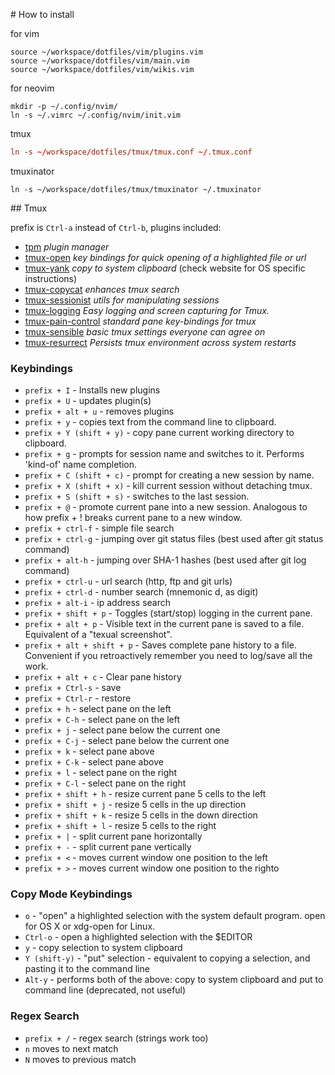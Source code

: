 # How to install

for vim

```.vimrc
source ~/workspace/dotfiles/vim/plugins.vim
source ~/workspace/dotfiles/vim/main.vim
source ~/workspace/dotfiles/vim/wikis.vim
```

for neovim

```.neovim
mkdir -p ~/.config/nvim/
ln -s ~/.vimrc ~/.config/nvim/init.vim
```

tmux

```.tmux.conf
ln -s ~/workspace/dotfiles/tmux/tmux.conf ~/.tmux.conf
```

tmuxinator

```.tmuxinator
ln -s ~/workspace/dotfiles/tmux/tmuxinator ~/.tmuxinator
```

## Tmux

prefix is `Ctrl-a` instead of `Ctrl-b`, plugins included:

- [tpm](http://github.com/tmux-plugins/tpm) _plugin manager_
- [tmux-open](http://github.com/tmux-plugins/tmux-open) _key bindings for quick opening of a highlighted file or url_
- [tmux-yank](http://github.com/tmux-plugins/tmux-yank) _copy to system clipboard_ (check website for OS specific instructions)
- [tmux-copycat](http://github.com/tmux-plugins/tmux-copycat) _enhances tmux search_
- [tmux-sessionist](http://github.com/tmux-plugins/tmux-sessionist) _utils for manipulating sessions_
- [tmux-logging](http://github.com/tmux-plugins/tmux-logging) _Easy logging and screen capturing for Tmux._
- [tmux-pain-control](http://github.com/tmux-plugins/tmux-pain-control) _standard pane key-bindings for tmux_
- [tmux-sensible](http://github.com/tmux-plugins/tmux-sensible) _basic tmux settings everyone can agree on_
- [tmux-resurrect](http://github.com/tmux-plugins/tmux-resurrect) _Persists tmux environment across system restarts_

### Keybindings

- `prefix + I` - Installs new plugins 
- `prefix + U` - updates plugin(s)
- `prefix + alt + u` - removes plugins
- `prefix + y` - copies text from the command line to clipboard.
- `prefix + Y (shift + y)` - copy pane current working directory to clipboard.
- `prefix + g` - prompts for session name and switches to it. Performs 'kind-of' name completion.
- `prefix + C (shift + c)` - prompt for creating a new session by name.
- `prefix + X (shift + x)` - kill current session without detaching tmux.
- `prefix + S (shift + s)` - switches to the last session.
- `prefix + @` - promote current pane into a new session. Analogous to how prefix + ! breaks current pane to a new window.
- `prefix + ctrl-f` - simple file search
- `prefix + ctrl-g` - jumping over git status files (best used after git status command)
- `prefix + alt-h` - jumping over SHA-1 hashes (best used after git log command)
- `prefix + ctrl-u` - url search (http, ftp and git urls)
- `prefix + ctrl-d` - number search (mnemonic d, as digit)
- `prefix + alt-i` - ip address search
- `prefix + shift + p` - Toggles (start/stop) logging in the current pane.
- `prefix + alt + p` - Visible text in the current pane is saved to a file. Equivalent of a "texual screenshot".
- `prefix + alt + shift + p` - Saves complete pane history to a file. Convenient if you retroactively remember you need to log/save all the work.
- `prefix + alt + c` - Clear pane history
- `prefix + Ctrl-s` - save
- `prefix + Ctrl-r` - restore
- `prefix + h` - select pane on the left
- `prefix + C-h` - select pane on the left
- `prefix + j` - select pane below the current one
- `prefix + C-j` - select pane below the current one
- `prefix + k` - select pane above
- `prefix + C-k` - select pane above
- `prefix + l` - select pane on the right
- `prefix + C-l` - select pane on the right
- `prefix + shift + h` - resize current pane 5 cells to the left
- `prefix + shift + j` - resize 5 cells in the up direction
- `prefix + shift + k` - resize 5 cells in the down direction
- `prefix + shift + l` - resize 5 cells to the right
- `prefix + |` - split current pane horizontally
- `prefix + -` - split current pane vertically
- `prefix + <` - moves current window one position to the left
- `prefix + >` - moves current window one position to the righto


### Copy Mode Keybindings

- `o` - "open" a highlighted selection with the system default program. open for OS X or xdg-open for Linux.
- `Ctrl-o` - open a highlighted selection with the $EDITOR
- `y` - copy selection to system clipboard
- `Y (shift-y)` - "put" selection - equivalent to copying a selection, and pasting it to the command line
- `Alt-y` - performs both of the above: copy to system clipboard and put to command line (deprecated, not useful)

### Regex Search 

- `prefix + /` - regex search (strings work too)
- `n` moves to next match
- `N` moves to previous match

